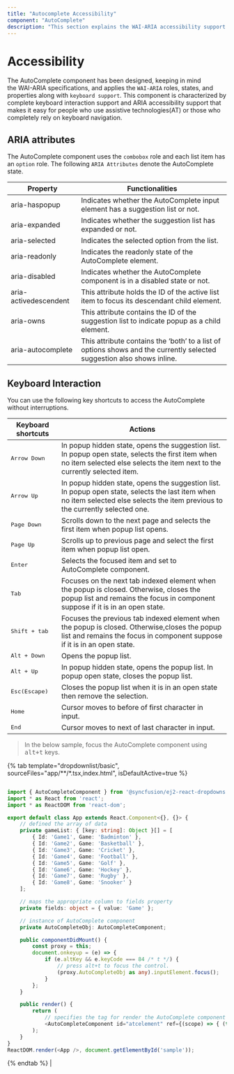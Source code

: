 ```yaml
---
title: "Autocomplete Accessibility"
component: "AutoComplete"
description: "This section explains the WAI-ARIA accessibility support of the Syncfusion react autocomplete component."
---
```


# Accessibility

The AutoComplete component has been designed, keeping in mind the WAI-ARIA specifications, and applies the `WAI-ARIA` roles, states,
and properties along with `keyboard support`. This component is characterized by complete keyboard interaction support and ARIA
accessibility support that makes it easy for people who use assistive technologies(AT) or those who completely
rely on keyboard navigation.

## ARIA attributes

The AutoComplete component uses the `combobox` role and each list item has an `option` role. The following
`ARIA Attributes` denote the AutoComplete state.

| **Property** | **Functionalities** |
| --- | --- |
| aria-haspopup | Indicates whether the AutoComplete input element has a suggestion list or not. |
| aria-expanded | Indicates whether the suggestion list has expanded or not. |
| aria-selected | Indicates the selected option from the list. |
| aria-readonly | Indicates the readonly state of the AutoComplete element. |
| aria-disabled | Indicates whether the AutoComplete component is in a disabled state or not.|
| aria-activedescendent | This attribute holds the ID of the active list item to focus its descendant child element. |
| aria-owns | This attribute contains the ID of the suggestion list to indicate popup as a child element. |
| aria-autocomplete | This attribute contains the ‘both’ to a list of options shows and the currently selected suggestion also shows inline. |

## Keyboard Interaction

You can use the following key shortcuts to access the AutoComplete without interruptions.

| **Keyboard shortcuts** | **Actions** |
| --- | --- |
| <kbd>Arrow Down</kbd> | In popup hidden state, opens the suggestion list. In popup open state, selects the first item when no item selected else selects the item next to the currently selected item. |
| <kbd>Arrow Up</kbd> | In popup hidden state, opens the suggestion list. In popup open state, selects the last item when no item selected else selects the item previous to the currently selected one. |
| <kbd>Page Down</kbd> | Scrolls down to the next page and selects the first item when popup list opens. |
| <kbd>Page Up</kbd> | Scrolls up to previous page and select the first item when popup list open. |
| <kbd>Enter</kbd> | Selects the focused item and set to AutoComplete component. |
| <kbd>Tab</kbd> | Focuses on the next tab indexed element when the popup is closed. Otherwise, closes the popup list and remains the focus in component suppose if it is in an open state. |
| <kbd>Shift + tab </kbd> | Focuses the previous tab indexed element when the popup is closed.  Otherwise,closes the popup list and remains the focus in component suppose if it is in an open state. |
| <kbd>Alt + Down</kbd> | Opens the popup list. |
| <kbd>Alt + Up</kbd> | In popup hidden state, opens the popup list. In popup open state, closes the popup list. |
| <kbd>Esc(Escape)</kbd> | Closes the popup list when it is in an open state then remove the selection. |
| <kbd>Home</kbd> |Cursor moves to before of first character in input. |
| <kbd>End</kbd> | Cursor moves to next of last character in input. |

> In the below sample, focus the AutoComplete component using <kbd>alt+t</kbd> keys.

{% tab template="dropdownlist/basic", sourceFiles="app/**/*.tsx,index.html", isDefaultActive=true %}

```typescript

import { AutoCompleteComponent } from '@syncfusion/ej2-react-dropdowns';
import * as React from 'react';
import * as ReactDOM from 'react-dom';

export default class App extends React.Component<{}, {}> {
    // defined the array of data
    private gameList: { [key: string]: Object }[] = [
        { Id: 'Game1', Game: 'Badminton' },
        { Id: 'Game2', Game: 'Basketball' },
        { Id: 'Game3', Game: 'Cricket' },
        { Id: 'Game4', Game: 'Football' },
        { Id: 'Game5', Game: 'Golf' },
        { Id: 'Game6', Game: 'Hockey' },
        { Id: 'Game7', Game: 'Rugby' },
        { Id: 'Game8', Game: 'Snooker' }
    ];

    // maps the appropriate column to fields property
    private fields: object = { value: 'Game' };

    // instance of AutoComplete component
    private AutoCompleteObj: AutoCompleteComponent;

    public componentDidMount() {
        const proxy = this;
        document.onkeyup = (e) => {
            if (e.altKey && e.keyCode === 84 /* t */) {
                // press alt+t to focus the control.
                (proxy.AutoCompleteObj as any).inputElement.focus();
            }
        };
    }

    public render() {
        return (
            // specifies the tag for render the AutoComplete component
            <AutoCompleteComponent id="atcelement" ref={(scope) => { (this.AutoCompleteObj as AutoCompleteComponent | null) = scope; }} fields={this.fields} dataSource={this.gameList} placeholder="Find a game" />
        );
    }
}
ReactDOM.render(<App />, document.getElementById('sample'));

```

{% endtab %} |
